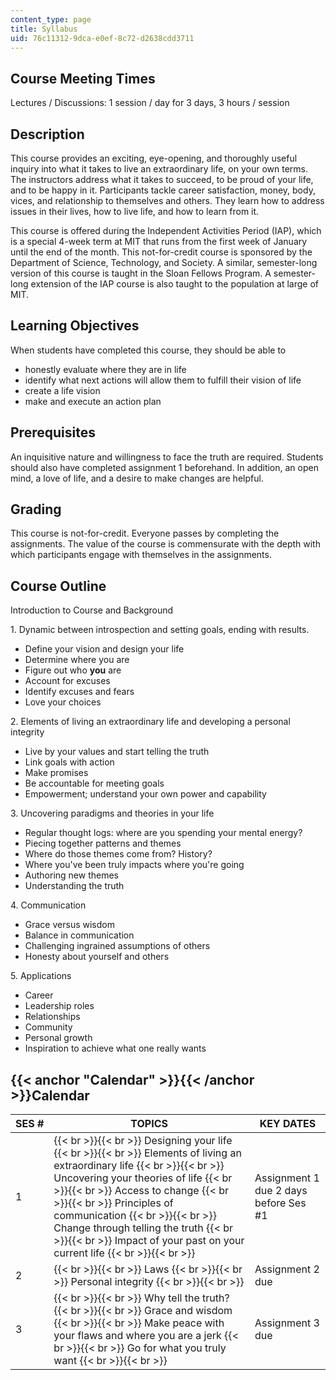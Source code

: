 ```yaml
---
content_type: page
title: Syllabus
uid: 76c11312-9dca-e0ef-8c72-d2638cdd3711
---
```


Course Meeting Times
--------------------

Lectures / Discussions: 1 session / day for 3 days, 3 hours / session

Description
-----------

This course provides an exciting, eye-opening, and thoroughly useful inquiry into what it takes to live an extraordinary life, on your own terms. The instructors address what it takes to succeed, to be proud of your life, and to be happy in it. Participants tackle career satisfaction, money, body, vices, and relationship to themselves and others. They learn how to address issues in their lives, how to live life, and how to learn from it.

This course is offered during the Independent Activities Period (IAP), which is a special 4-week term at MIT that runs from the first week of January until the end of the month. This not-for-credit course is sponsored by the Department of Science, Technology, and Society. A similar, semester-long version of this course is taught in the Sloan Fellows Program. A semester-long extension of the IAP course is also taught to the population at large of MIT.

Learning Objectives
-------------------

When students have completed this course, they should be able to

*   honestly evaluate where they are in life
*   identify what next actions will allow them to fulfill their vision of life
*   create a life vision
*   make and execute an action plan

Prerequisites
-------------

An inquisitive nature and willingness to face the truth are required. Students should also have completed assignment 1 beforehand. In addition, an open mind, a love of life, and a desire to make changes are helpful.

Grading
-------

This course is not-for-credit. Everyone passes by completing the assignments. The value of the course is commensurate with the depth with which participants engage with themselves in the assignments.

Course Outline
--------------

Introduction to Course and Background

1\. Dynamic between introspection and setting goals, ending with results.

*   Define your vision and design your life
*   Determine where you are
*   Figure out who **you** are
*   Account for excuses
*   Identify excuses and fears
*   Love your choices

2\. Elements of living an extraordinary life and developing a personal integrity

*   Live by your values and start telling the truth
*   Link goals with action
*   Make promises
*   Be accountable for meeting goals
*   Empowerment; understand your own power and capability

3\. Uncovering paradigms and theories in your life

*   Regular thought logs: where are you spending your mental energy?
*   Piecing together patterns and themes
*   Where do those themes come from? History?
*   Where you've been truly impacts where you're going
*   Authoring new themes
*   Understanding the truth

4\. Communication

*   Grace versus wisdom
*   Balance in communication
*   Challenging ingrained assumptions of others
*   Honesty about yourself and others

5\. Applications

*   Career
*   Leadership roles
*   Relationships
*   Community
*   Personal growth
*   Inspiration to achieve what one really wants

{{< anchor "Calendar" >}}{{< /anchor >}}Calendar
------------------------------------------------

| SES # | TOPICS | KEY DATES |
| --- | --- | --- |
| 1 |  {{< br >}}{{< br >}} Designing your life {{< br >}}{{< br >}} Elements of living an extraordinary life {{< br >}}{{< br >}} Uncovering your theories of life {{< br >}}{{< br >}} Access to change {{< br >}}{{< br >}} Principles of communication {{< br >}}{{< br >}} Change through telling the truth {{< br >}}{{< br >}} Impact of your past on your current life {{< br >}}{{< br >}}  | Assignment 1 due 2 days before Ses #1 |
| 2 |  {{< br >}}{{< br >}} Laws {{< br >}}{{< br >}} Personal integrity {{< br >}}{{< br >}}  | Assignment 2 due |
| 3 |  {{< br >}}{{< br >}} Why tell the truth? {{< br >}}{{< br >}} Grace and wisdom {{< br >}}{{< br >}} Make peace with your flaws and where you are a jerk {{< br >}}{{< br >}} Go for what you truly want {{< br >}}{{< br >}}  | Assignment 3 due